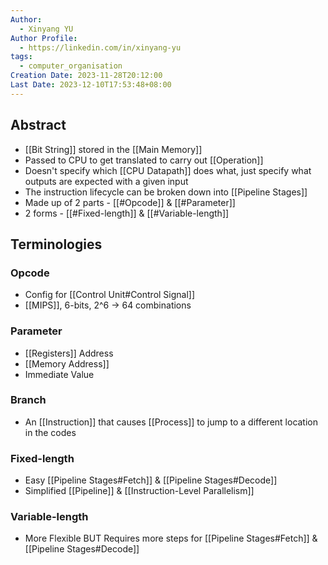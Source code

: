 ```yaml
---
Author:
  - Xinyang YU
Author Profile:
  - https://linkedin.com/in/xinyang-yu
tags:
  - computer_organisation
Creation Date: 2023-11-28T20:12:00
Last Date: 2023-12-10T17:53:48+08:00
---
```

## Abstract
- [[Bit String]] stored in the [[Main Memory]]
- Passed to CPU to get translated to carry out [[Operation]]
- Doesn't specify which [[CPU Datapath]] does what, just specify what outputs are expected with a given input
- The instruction lifecycle can be broken down into [[Pipeline Stages]]
- Made up of 2 parts - [[#Opcode]] & [[#Parameter]]
- 2 forms - [[#Fixed-length]] & [[#Variable-length]]


## Terminologies
### Opcode
- Config for [[Control Unit#Control Signal]]
- [[MIPS]], 6-bits, 2^6 -> 64 combinations 
### Parameter
- [[Registers]] Address
- [[Memory Address]]
- Immediate Value
### Branch
- An [[Instruction]] that causes [[Process]] to jump to a different location in the codes

### Fixed-length
- Easy [[Pipeline Stages#Fetch]] & [[Pipeline Stages#Decode]]
- Simplified [[Pipeline]] & [[Instruction-Level Parallelism]]
### Variable-length
- More Flexible BUT Requires more steps for [[Pipeline Stages#Fetch]] & [[Pipeline Stages#Decode]]




